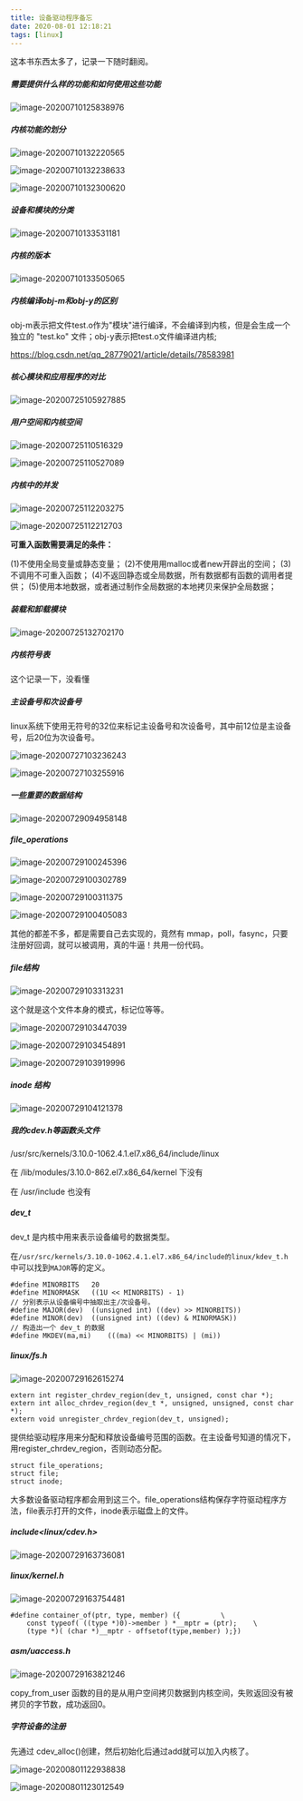 ```yaml
---
title: 设备驱动程序备忘
date: 2020-08-01 12:18:21
tags: [linux]
---
```


这本书东西太多了，记录一下随时翻阅。

##### 需要提供什么样的功能和如何使用这些功能

![image-20200710125838976](/images/image-20200710125838976.png)

##### 内核功能的划分

![image-20200710132220565](/images/image-20200710132220565.png)

![image-20200710132238633](/images/image-20200710132238633.png)

![image-20200710132300620](/images/image-20200710132300620.png)

##### 设备和模块的分类

![image-20200710133531181](/images/image-20200710133531181.png)

##### 内核的版本

![image-20200710133505065](/images/image-20200710133505065.png)

##### 内核编译obj-m和obj-y的区别

obj-m表示把文件test.o作为"模块"进行编译，不会编译到内核，但是会生成一个独立的 "test.ko" 文件；obj-y表示把test.o文件编译进内核;

https://blog.csdn.net/qq_28779021/article/details/78583981

##### 核心模块和应用程序的对比

![image-20200725105927885](/images/image-20200725105927885.png)

##### 用户空间和内核空间

![image-20200725110516329](/images/image-20200725110516329.png)

![image-20200725110527089](/images/image-20200725110527089.png)

##### 内核中的并发

![image-20200725112203275](/images/image-20200725112203275.png)

![image-20200725112212703](/images/image-20200725112212703.png)

**可重入函数需要满足的条件：**

(1)不使用全局变量或静态变量；
(2)不使用用malloc或者new开辟出的空间；
(3)不调用不可重入函数；
(4)不返回静态或全局数据，所有数据都有函数的调用者提供；
(5)使用本地数据，或者通过制作全局数据的本地拷贝来保护全局数据；

##### 装载和卸载模块

![image-20200725132702170](/images/image-20200725132702170.png)

##### 内核符号表

这个记录一下，没看懂

##### 主设备号和次设备号

linux系统下使用无符号的32位来标记主设备号和次设备号，其中前12位是主设备号，后20位为次设备号。

![image-20200727103236243](/images/image-20200727103236243.png)

![image-20200727103255916](/images/image-20200727103255916.png)

##### 一些重要的数据结构

![image-20200729094958148](/images/image-20200729094958148.png)

##### file_operations

![image-20200729100245396](/images/image-20200729100245396.png)

![image-20200729100302789](/images/image-20200729100302789.png)

![image-20200729100311375](/images/image-20200729100311375.png)

![image-20200729100405083](/images/image-20200729100405083.png)

其他的都差不多，都是需要自己去实现的，竟然有 mmap，poll，fasync，只要注册好回调，就可以被调用，真的牛逼！共用一份代码。

##### file结构

![image-20200729103313231](/images/image-20200729103313231.png)

这个就是这个文件本身的模式，标记位等等。

![image-20200729103447039](/images/image-20200729103447039.png)

![image-20200729103454891](/images/image-20200729103454891.png)

![image-20200729103919996](/images/image-20200729103919996.png)

##### inode 结构

![image-20200729104121378](/images/image-20200729104121378.png)

##### 我的cdev.h等函数头文件

/usr/src/kernels/3.10.0-1062.4.1.el7.x86_64/include/linux

在 /lib/modules/3.10.0-862.el7.x86_64/kernel 下没有

在 /usr/include 也没有

##### dev_t

dev_t 是内核中用来表示设备编号的数据类型。

在`/usr/src/kernels/3.10.0-1062.4.1.el7.x86_64/include的linux/kdev_t.h`中可以找到`MAJOR`等的定义。

```
#define MINORBITS   20
#define MINORMASK   ((1U << MINORBITS) - 1)                                     
// 分别表示从设备编号中抽取出主/次设备号。
#define MAJOR(dev)  ((unsigned int) ((dev) >> MINORBITS))
#define MINOR(dev)  ((unsigned int) ((dev) & MINORMASK))
// 构造出一个 dev_t 的数据
#define MKDEV(ma,mi)    (((ma) << MINORBITS) | (mi))
```

##### linux/fs.h

![image-20200729162615274](/images/image-20200729162615274.png)

```
extern int register_chrdev_region(dev_t, unsigned, const char *);
extern int alloc_chrdev_region(dev_t *, unsigned, unsigned, const char *);
extern void unregister_chrdev_region(dev_t, unsigned);
```

提供给驱动程序用来分配和释放设备编号范围的函数。在主设备号知道的情况下，用register_chrdev_region，否则动态分配。

```
struct file_operations;
struct file;
struct inode;
```

大多数设备驱动程序都会用到这三个。file_operations结构保存字符驱动程序方法，file表示打开的文件，inode表示磁盘上的文件。

##### include<linux/cdev.h>

![image-20200729163736081](/images/image-20200729163736081.png)

##### linux/kernel.h

![image-20200729163754481](/images/image-20200729163754481.png)

```
#define container_of(ptr, type, member) ({          \
    const typeof( ((type *)0)->member ) *__mptr = (ptr);    \
    (type *)( (char *)__mptr - offsetof(type,member) );})
```



##### asm/uaccess.h

![image-20200729163821246](/images/image-20200729163821246.png)

copy_from_user 函数的目的是从用户空间拷贝数据到内核空间，失败返回没有被拷贝的字节数，成功返回0。

##### 字符设备的注册

先通过 cdev_alloc()创建，然后初始化后通过add就可以加入内核了。

![image-20200801122938838](/images/image-20200801122938838.png)

![image-20200801123012549](/images/image-20200801123012549.png)